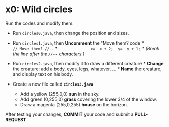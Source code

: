 # x0:  Wild circles

Run the codes and modify them.
 * Run `circles0.java`, then change the position and sizes.

 * Run `circles1.java`, then __Uncomment__ the "Move them? code
       * `                         // Move them? //--`
       * `              x=  x + 2;  y=  y + 1;`
            * _(Break the line after the __`//--`__ characters.)_

* Run `circles2.java`, then modify it to draw a different creature
      * __Change__ the creature:  add a body, eyes, legs, whatever, ...
      * __Name__ the creature, and display text on his body.
    
* Create a new file called __`circles3.java`__
    * Add a yellow (255,0,0) __sun__ in the sky.
    * Add green (0,255,0) __grass__ covering the lower 3/4 of the window.
    * Draw a magenta (255,0,255) __house__ on the horizon.

After testing your changes, __COMMIT__ your code and submit a __PULL-REQUEST__
